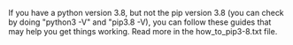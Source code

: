 If you have a python version 3.8, but not the pip version 3.8 (you can check by doing "python3 -V" and "pip3.8 -V), you can follow these guides that may help you get things working.
Read more in the how_to_pip3-8.txt file.
